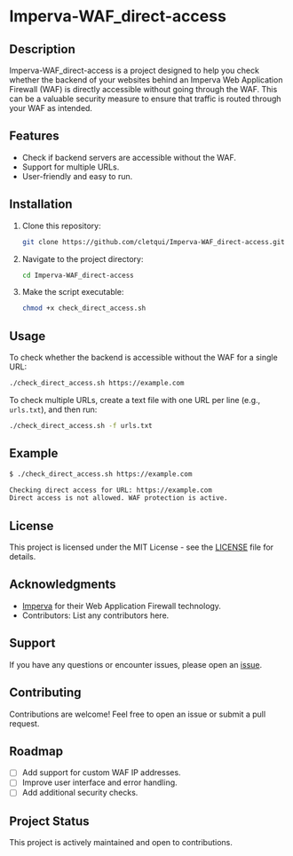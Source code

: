 # Imperva-WAF_direct-access

## Description

Imperva-WAF_direct-access is a project designed to help you check whether the backend of your websites behind an Imperva Web Application Firewall (WAF) is directly accessible without going through the WAF. This can be a valuable security measure to ensure that traffic is routed through your WAF as intended.

## Features

- Check if backend servers are accessible without the WAF.
- Support for multiple URLs.
- User-friendly and easy to run.

## Installation

1. Clone this repository:

   ```bash
   git clone https://github.com/cletqui/Imperva-WAF_direct-access.git
   ```

2. Navigate to the project directory:

   ```bash
   cd Imperva-WAF_direct-access
   ```

3. Make the script executable:

   ```bash
   chmod +x check_direct_access.sh
   ```

## Usage

To check whether the backend is accessible without the WAF for a single URL:

```bash
./check_direct_access.sh https://example.com
```

To check multiple URLs, create a text file with one URL per line (e.g., `urls.txt`), and then run:

```bash
./check_direct_access.sh -f urls.txt
```

## Example

```bash
$ ./check_direct_access.sh https://example.com

Checking direct access for URL: https://example.com
Direct access is not allowed. WAF protection is active.

```

## License

This project is licensed under the MIT License - see the [LICENSE](LICENSE) file for details.

## Acknowledgments

- [Imperva](https://www.imperva.com/) for their Web Application Firewall technology.
- Contributors: List any contributors here.

## Support

If you have any questions or encounter issues, please open an [issue](https://github.com/cletqui/Imperva-WAF_direct-access/issues).

## Contributing

Contributions are welcome! Feel free to open an issue or submit a pull request.

## Roadmap

- [ ] Add support for custom WAF IP addresses.
- [ ] Improve user interface and error handling.
- [ ] Add additional security checks.

## Project Status

This project is actively maintained and open to contributions.
